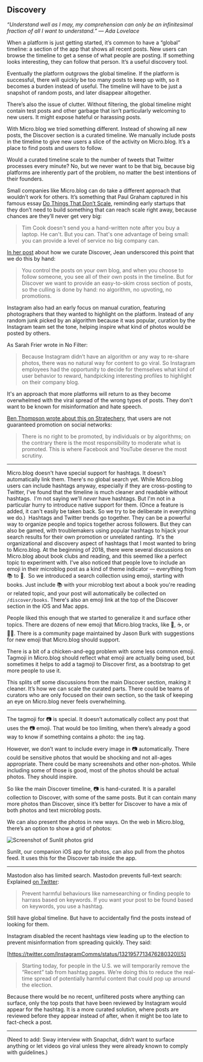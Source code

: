 ## Discovery

_“Understand well as I may, my comprehension can only be an infinitesimal fraction of all I want to understand.” — Ada Lovelace_

When a platform is just getting started, it’s common to have a “global” timeline: a section of the app that shows all recent posts. New users can browse the timeline to get a sense of what people are posting. If something looks interesting, they can follow that person. It’s a useful discovery tool.

Eventually the platform outgrows the global timeline. If the platform is successful, there will quickly be too many posts to keep up with, so it becomes a burden instead of useful. The timeline will have to be just a snapshot of random posts, and later disappear altogether.

There’s also the issue of clutter. Without filtering, the global timeline might contain test posts and other garbage that isn’t particularly welcoming to new users. It might expose hateful or harassing posts.

With Micro.blog we tried something different. Instead of showing all new posts, the Discover section is a curated timeline. We manually include posts in the timeline to give new users a slice of the activity on Micro.blog. It’s a place to find posts and users to follow.

Would a curated timeline scale to the number of tweets that Twitter processes every minute? No, but we never want to be that big, because big platforms are inherently part of the problem, no matter the best intentions of their founders.

Small companies like Micro.blog can do take a different approach that wouldn’t work for others. It’s something that Paul Graham captured in his famous essay [Do Things That Don’t Scale][1], reminding early startups that they don’t need to build something that can reach scale right away, because chances are they’ll never get very big:

> Tim Cook doesn't send you a hand-written note after you buy a laptop. He can't. But you can. That's one advantage of being small: you can provide a level of service no big company can.

[In her post][2] about how we curate Discover, Jean underscored this point that we do this by hand:

> You control the posts on your own blog, and when you choose to follow someone, you see all of their own posts in the timeline. But for Discover we want to provide an easy-to-skim cross section of posts, so the culling is done by hand: no algorithm, no upvoting, no promotions.

Instagram also had an early focus on manual curation, featuring photographers that they wanted to highlight on the platform. Instead of any random junk picked by an algorithm because it was popular, curation by the Instagram team set the tone, helping inspire what kind of photos would be posted by others.

As Sarah Frier wrote in No Filter:

> Because Instagram didn’t have an algorithm or any way to re-share photos, there was no natural way for content to go viral. So Instagram employees had the opportunity to decide for themselves what kind of user behavior to reward, handpicking interesting profiles to highlight on their company blog.

It's an approach that more platforms will return to as they become overwhelmed with the viral spread of the wrong types of posts. They don't want to be known for misinformation and hate speech.

[Ben Thompson wrote about this on Stratechery][3], that users are not guaranteed promotion on social networks:

> There is no right to be promoted, by individuals or by algorithms; on the contrary there is the most responsibility to moderate what is promoted. This is where Facebook and YouTube deserve the most scrutiny.

---- 

Micro.blog doesn't have special support for hashtags. It doesn't automatically link them. There's no global search yet. While Micro.blog users can include hashtags anyway, especially if they are cross-posting to Twitter, I've found that the timeline is much cleaner and readable without hashtags.
 I'm not saying we'll _never_ have hashtags. But I'm not in a particular hurry to introduce native support for them. (Once a feature is added, it can't easily be taken back. So we try to be deliberate in everything we do.)
 Hashtags and Twitter trends go together. They can be a powerful way to organize people and topics together across followers. But they can also be gamed, with troublemakers using popular hashtags to hijack your search results for their own promotion or unrelated ranting.
 It's the organizational and discovery aspect of hashtags that I most wanted to bring to Micro.blog. At the beginning of 2018, there were several discussions on Micro.blog about book clubs and reading, and this seemed like a perfect topic to experiment with. I've also noticed that people love to include an emoji in their microblog post as a kind of theme indicator — everything from 📚 to 🏀.
 So we introduced a search collection using emoji, starting with books. Just include 📚 with your microblog text about a book you're reading or related topic, and your post will automatically be collected on `/discover/books`. There's also an emoji link at the top of the Discover section in the iOS and Mac apps.

People liked this enough that we started to generalize it and surface other topics. There are dozens of new emoji that Micro.blog tracks, like 🧶, ☕️, or 🏳️‍🌈. There is a community page maintained by Jason Burk with suggestions for new emoji that Micro.blog should support.

There is a bit of a chicken-and-egg problem with some less common emoji. Tagmoji in Micro.blog should reflect what emoji are actually being used, but sometimes it helps to add a tagmoji to Discover first, as a bootstrap to get more people to use it.

This splits off some discussions from the main Discover section, making it cleaner. It’s how we can scale the curated parts. There could be teams of curators who are only focused on their own section, so the task of keeping an eye on Micro.blog never feels overwhelming.

---- 

The tagmoji for 📷 is special. It doesn’t automatically collect any post that uses the 📷 emoji. That would be too limiting, when there’s already a good way to know if something contains a photo: the `img` tag.

However, we don’t want to include every image in 📷 automatically. There could be sensitive photos that would be shocking and not all-ages appropriate. There could be many screenshots and other non-photos. While including some of those is good, most of the photos should be actual photos. They should inspire.

So like the main Discover timeline, 📷 is hand-curated. It is a parallel collection to Discover, with some of the same posts. But it can contain many more photos than Discover, since it’s better for Discover to have a mix of both photos and text microblog posts.

We can also present the photos in new ways. On the web in Micro.blog, there’s an option to show a grid of photos:

![][image-1]

Sunlit, our companion iOS app for photos, can also pull from the photos feed. It uses this for the Discover tab inside the app.

---- 

Mastodon also has limited search. Mastodon prevents full-text search: Explained [on Twitter][4]:

> Prevent harmful behaviours like namesearching or finding people to harrass based on keywords. If you want your post to be found based on keywords, you use a hashtag.

Still have global timeline. But have to accidentally find the posts instead of looking for them.

Instagram disabled the recent hashtags view leading up to the election to prevent misinformation from spreading quickly. They said:

[https://twitter.com/InstagramComms/status/1321957713476280320][5]

> Starting today, for people in the U.S. we will temporarily remove the “Recent” tab from hashtag pages. We’re doing this to reduce the real-time spread of potentially harmful content that could pop up around the election.

Because there would be no recent, unfiltered posts where anything can surface, only the top posts that have been reviewed by Instagram would appear for the hashtag. It is a more curated solution, where posts are reviewed before they appear instead of after, when it might be too late to fact-check a post.

---- 

(Need to add: Sway interview with Snapchat, didn’t want to surface anything or let videos go viral unless they were already known to comply with guidelines.)

[1]:	http://paulgraham.com/ds.html
[2]:	https://micro.welltempered.net/2019/06/13/curating-the-microblog.html
[3]:	https://stratechery.com/2019/why-cloudflare-matters-the-absence-of-gatekeepers-promotion-versus-moderation/
[4]:	https://twitter.com/joinmastodon/status/1460692720561934340
[5]:	https://twitter.com/InstagramComms/status/1321957713476280320

[image-1]:	https://book.micro.blog/uploads/2020/0b23018e05.png "Screenshot of Sunlit photos grid"